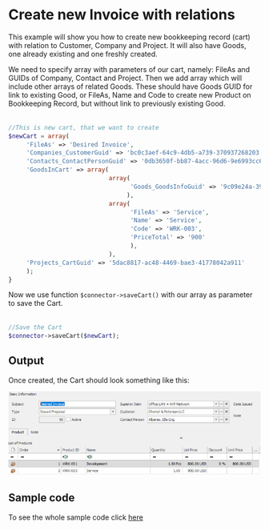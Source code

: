 # Create new Invoice with relations
This example will show you how to create new bookkeeping record (cart) with relation to Customer, Company and Project. It will also have Goods, one already existing and one freshly created.

We need to specify array with parameters of our cart, namely: FileAs and GUIDs of Company, Contact and Project. Then we add array which will include other arrays of related Goods. These should have Goods GUID for link to existing Good, or FileAs, Name and Code to create new Product on Bookkeeping Record, but without link to previously existing Good.

```php

//This is new cart, that we want to create
$newCart = array(
	 'FileAs' => 'Desired Invoice',
	 'Companies_CustomerGuid' => 'bc0c3aef-64c9-4db5-a739-370937268203',
	 'Contacts_ContactPersonGuid' => '0db3650f-bb87-4acc-96d6-9e6993cc6e61',
	 'GoodsInCart' => array(
							array(
								  'Goods_GoodsInfoGuid' => '9c09e24a-3901-448f-928e-d2041d327cc7'
								 ),
							array(
								  'FileAs' => 'Service',
								  'Name' => 'Service',
								  'Code' => 'WRK-003',
								  'PriceTotal' => '900'
								  ),
							),
	 'Projects_CartGuid' => '5dac8817-ac48-4469-bae3-41778042a911'
	 );
}

```

Now we use function ```$connector->saveCart()``` with our array as parameter to save the Cart.

```php

//Save the Cart
$connector->saveCart($newCart);
```

## Output

Once created, the Cart should look something like this:

![example output](Images/sample_output.PNG)


## Sample code
To see the whole sample code click [here](sample_code.php)